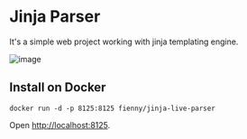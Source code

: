 # Jinja Parser

It's a simple web project working with jinja templating engine.

![image](https://github.com/user-attachments/assets/e46c154f-7f19-4e75-b9a8-abc73ae705fd)

## Install on Docker

    docker run -d -p 8125:8125 fienny/jinja-live-parser

Open <http://localhost:8125>.
